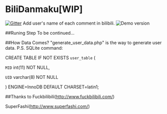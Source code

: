 # BiliDanmaku[WIP]
[![Gitter](https://badges.gitter.im/kaaass/BiliDanmaku.svg)](https://gitter.im/kaaass/BiliDanmaku?utm_source=badge&utm_medium=badge&utm_campaign=pr-badge)
Add user's name of each comment in bilibili.
![Demo version](demo.png)

##Runing Step
To be continued...

##How Data Comes?
"generate_user_data.php" is the way to generate user data.
P.S. SQLite command: 

CREATE TABLE IF NOT EXISTS `user_table` (

  `MID` int(11) NOT NULL,
  
  `UID` varchar(8) NOT NULL
  
) ENGINE=InnoDB DEFAULT CHARSET=latin1;

##Thanks to
Fuckbilibili(http://www.fuckbilibili.com/)

SuperFashi(http://www.superfashi.com/)
